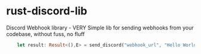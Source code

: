 # rust-discord-lib
Discord Webhook library - VERY Simple lib for sending webhooks from your codebase, without fuss, no fluff


```rust
    let result: Result<(),E> = send_discord("webhook_url", "Hello World", "Lazarus").await
```
